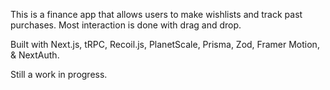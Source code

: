 This is a finance app that allows users to make wishlists and track past purchases. Most interaction is done with drag and drop.

Built with Next.js, tRPC, Recoil.js, PlanetScale, Prisma, Zod, Framer Motion, & NextAuth.

Still a work in progress.
